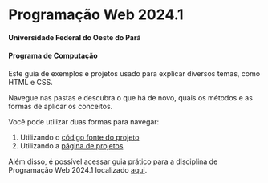 # Programação Web 2024.1
#### Universidade Federal do Oeste do Pará
#### Programa de Computação


Este guia de exemplos e projetos usado para explicar diversos temas, como HTML e CSS.

Navegue nas pastas e descubra o que há de novo, quais os métodos e as formas de aplicar os conceitos.

Você pode utilizar duas formas para navegar:

1. Utilizando o [código fonte do projeto](https://github.com/rennanmaia/programacao-web-2024-exemplos)
2. Utilizando a [página de projetos](http://127.0.0.1:5500/index.html)

Além disso, é possível acessar guia prático para a disciplina de Programação Web 2024.1 localizado [aqui](https://github.com/rennanmaia/programacao-web-2024).